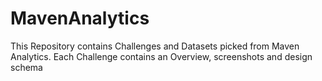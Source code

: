 # MavenAnalytics
This Repository contains Challenges and Datasets picked from Maven Analytics.
Each Challenge contains an Overview, screenshots and  design schema 
